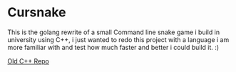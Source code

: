 # Cursnake

This is the golang rewrite of a small Command line snake game i build in university using C++, i just wanted to redo this project with a language i am more familiar with and test how much faster and better i could build it. :)

[Old C++ Repo](https://github.com/Nico-Mayer/cursnake_archiv)
